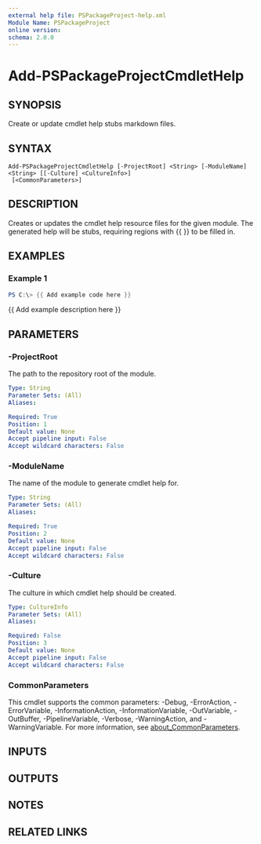 ```yaml
---
external help file: PSPackageProject-help.xml
Module Name: PSPackageProject
online version:
schema: 2.0.0
---
```


# Add-PSPackageProjectCmdletHelp

## SYNOPSIS
Create or update cmdlet help stubs markdown files.

## SYNTAX

```
Add-PSPackageProjectCmdletHelp [-ProjectRoot] <String> [-ModuleName] <String> [[-Culture] <CultureInfo>]
 [<CommonParameters>]
```

## DESCRIPTION
Creates or updates the cmdlet help resource files
for the given module.
The generated help will be stubs, requiring regions with {{ }}
to be filled in.

## EXAMPLES

### Example 1
```powershell
PS C:\> {{ Add example code here }}
```

{{ Add example description here }}

## PARAMETERS

### -ProjectRoot
The path to the repository root of the module.

```yaml
Type: String
Parameter Sets: (All)
Aliases:

Required: True
Position: 1
Default value: None
Accept pipeline input: False
Accept wildcard characters: False
```

### -ModuleName
The name of the module to generate cmdlet help for.

```yaml
Type: String
Parameter Sets: (All)
Aliases:

Required: True
Position: 2
Default value: None
Accept pipeline input: False
Accept wildcard characters: False
```

### -Culture
The culture in which cmdlet help should be created.

```yaml
Type: CultureInfo
Parameter Sets: (All)
Aliases:

Required: False
Position: 3
Default value: None
Accept pipeline input: False
Accept wildcard characters: False
```

### CommonParameters
This cmdlet supports the common parameters: -Debug, -ErrorAction, -ErrorVariable, -InformationAction, -InformationVariable, -OutVariable, -OutBuffer, -PipelineVariable, -Verbose, -WarningAction, and -WarningVariable. For more information, see [about_CommonParameters](http://go.microsoft.com/fwlink/?LinkID=113216).

## INPUTS

## OUTPUTS

## NOTES

## RELATED LINKS
